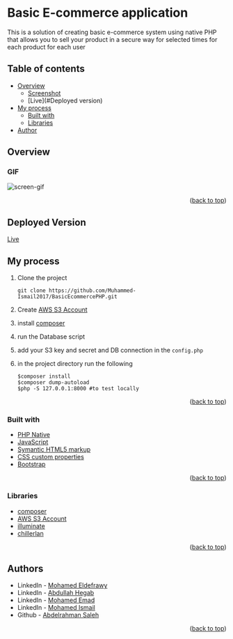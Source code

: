 # Basic E-commerce application

This is a solution of creating basic e-commerce system using native PHP that allows you to sell your product in a secure way for selected times for each product for each user

## Table of contents

- [Overview](#overview)
    - [Screenshot](#screenshot)
    - [Live](#Deployed version)
- [My process](#my-process)
    - [Built with](#built-with)
    - [Libraries](#Libraries)
- [Author](#authors)

## Overview

### GIF

![screen-gif](./Documentation/phpProject.gif)

<p align="right">(<a href="#top">back to top</a>)</p>

## Deployed Version
[Live](http://awesomesoftware.great-site.net/)

## My process
1) Clone the project

   ``` git clone https://github.com/Muhammed-Ismail2017/BasicEcommercePHP.git ```

2) Create [AWS S3 Account](https://aws.amazon.com/s3/)
3) install [composer](https://getcomposer.org/)
4) run the Database script
5) add your S3 key and secret and DB connection in the ```config.php``` 
6) in the project directory run the following
    ```
    $composer install
    $composer dump-autoload
    $php -S 127.0.0.1:8000 #to test locally
    ```
<p align="right">(<a href="#top">back to top</a>)</p>

### Built with

* [PHP Native](https://www.php.net/)
* [JavaScript](https://www.javascript.com/)
* [Symantic HTML5 markup](https://developer.mozilla.org/en-US/docs/Glossary/HTML5)
* [CSS custom properties](https://developer.mozilla.org/en-US/docs/Web/CSS)
* [Bootstrap](https://getbootstrap.com/)

<p align="right">(<a href="#top">back to top</a>)</p>

### Libraries

* [composer](https://getcomposer.org/)
* [AWS S3 Account](https://aws.amazon.com/s3/)
* [illuminate](https://packagist.org/packages/illuminate/database)
* [chillerlan](https://packagist.org/packages/chillerlan/php-qrcode)

<p align="right">(<a href="#top">back to top</a>)</p>

## Authors


* LinkedIn - [Mohamed Eldefrawy](https://www.linkedin.com/in/mohamedeldefrawy)
* LinkedIn - [Abdullah Hegab](https://www.linkedin.com/in/hegab192)
* LinkedIn - [Mohamed Emad](https://www.linkedin.com/in/mohamed-emad-528570b1)
* LinkedIn - [Mohamed Ismail](https://www.linkedin.com/in/muhammed-ismail-253692106/)
* Github   - [Abdelrahman Saleh](https://github.com/AmSaleh21)

<p align="right">(<a href="#top">back to top</a>)</p>
